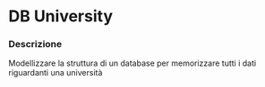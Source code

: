# DB University

### Descrizione

Modellizzare la struttura di un database per memorizzare tutti i dati riguardanti una università
